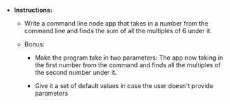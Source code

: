 
* **Instructions:**

	* Write a command line node app that takes in a number from the command line and finds the sum of all the multiples of 6 under it.

	* Bonus:

		* Make the program take in two parameters: The app now taking in the first number from the command and finds all the multiples of the second number under it.  

		* Give it a set of default values in case the user doesn't provide parameters
